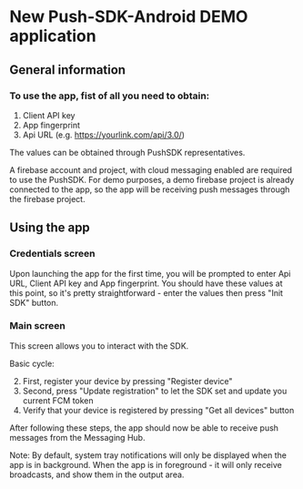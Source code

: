 # New Push-SDK-Android DEMO application
## General information
### To use the app, fist of all you need to obtain:
1. Client API key
1. App fingerprint
1. Api URL (e.g. https://yourlink.com/api/3.0/)

The values can be obtained through PushSDK representatives.

A firebase account and project, with cloud messaging enabled are required to use the PushSDK. For demo purposes, a demo firebase project is already connected to the app, so the app will be receiving push messages through the firebase project.

## Using the app
### Credentials screen
Upon launching the app for the first time, you will be prompted to enter Api URL, Client API key and App fingerprint. You should have these values at this point, so it's pretty straightforward - enter the values then press "Init SDK" button.

### Main screen
This screen allows you to interact with the SDK.

Basic cycle:

2. First, register your device by pressing "Register device"
2. Second, press "Update registration" to let the SDK set and update you current FCM token
2. Verify that your device is registered by pressing "Get all devices" button

After following these steps, the app should now be able to receive push messages from the Messaging Hub.

Note: By default, system tray notifications will only be displayed when the app is in background. When the app is in foreground - it will only receive broadcasts, and show them in the output area.
